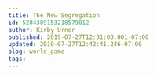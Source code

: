 ```yaml
---
title: The New Segregation
id: 5284389153218579012
author: Kirby Urner
published: 2019-07-27T12:31:00.001-07:00
updated: 2019-07-27T12:42:41.246-07:00
blog: world_game
tags: 
---
```


